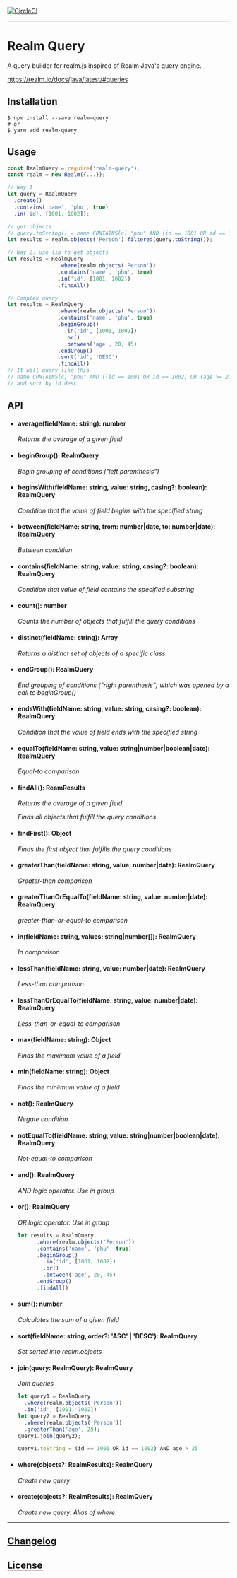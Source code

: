 [![CircleCI](https://circleci.com/gh/mrphu3074/realm-query/tree/master.svg?style=svg)](https://circleci.com/gh/mrphu3074/realm-query/tree/master)

---- 

# Realm Query

A query builder for realm.js inspired of Realm Java's query engine.

https://realm.io/docs/java/latest/#queries

## Installation

```console
$ npm install --save realm-query
# or
$ yarn add realm-query
```

## Usage

```javascript
const RealmQuery = require('realm-query');
const realm = new Realm({...});

// Way 1
let query = RealmQuery
  .create()
  .contains('name', 'phu', true)
  .in('id', [1001, 1002]);

// get objects
// query.toString() = name CONTAINS[c] "phu" AND (id == 1001 OR id == 1002)
let results = realm.objects('Person').filtered(query.toString());

// Way 2. use lib to get objects
let results = RealmQuery
                .where(realm.objects('Person'))
                .contains('name', 'phu', true)
                .in('id', [1001, 1002])
                .findAll()

// Complex query
let results = RealmQuery
                .where(realm.objects('Person'))
                .contains('name', 'phu', true)
                .beginGroup()
                  .in('id', [1001, 1002])
                  .or()
                  .between('age', 20, 45)
                .endGroup()
                .sort('id', 'DESC')
                .findAll()
// It will query like this
// name CONTAINS[c] "phu" AND ((id == 1001 OR id == 1002) OR (age >= 20 AND age <= 45))
// and sort by id desc
```

## API

- #### average(fieldName: string): number
  _Returns the average of a given field_

- #### beginGroup(): RealmQuery
  _Begin grouping of conditions ("left parenthesis")_

- #### beginsWith(fieldName: string, value: string, casing?: boolean): RealmQuery
  _Condition that the value of field begins with the specified string_

- #### between(fieldName: string, from: number|date, to: number|date): RealmQuery
  _Between condition_

- #### contains(fieldName: string, value: string, casing?: boolean): RealmQuery
  _Condition that value of field contains the specified substring_

- #### count(): number
  _Counts the number of objects that fulfill the query conditions_

- #### distinct(fieldName: string): Array<ResultItem>
  _Returns a distinct set of objects of a specific class._

- #### endGroup(): RealmQuery
  _End grouping of conditions ("right parenthesis") which was opened by a call to beginGroup()_

- #### endsWith(fieldName: string, value: string, casing?: boolean): RealmQuery
  _Condition that the value of field ends with the specified string_

- #### equalTo(fieldName: string, value: string|number|boolean|date): RealmQuery
  _Equal-to comparison_

- #### findAll(): ReamResults
  _Returns the average of a given field_

  _Finds all objects that fulfill the query conditions_

- #### findFirst(): Object
  
  _Finds the first object that fulfills the query conditions_

- #### greaterThan(fieldName: string, value: number|date): RealmQuery
  _Greater-than comparison_

- #### greaterThanOrEqualTo(fieldName: string, value: number|date): RealmQuery
  _greater-than-or-equal-to comparison_

- #### in(fieldName: string, values: string|number[]): RealmQuery
  _In comparison_

- #### lessThan(fieldName: string, value: number|date): RealmQuery
  _Less-than comparison_

- #### lessThanOrEqualTo(fieldName: string, value: number|date): RealmQuery
  _Less-than-or-equal-to comparison_

- #### max(fieldName: string): Object
  _Finds the maximum value of a field_

- #### min(fieldName: string): Object
  _Finds the miniimum value of a field_

- #### not(): RealmQuery
  _Negate condition_
  
- #### notEqualTo(fieldName: string, value: string|number|boolean|date): RealmQuery
  _Not-equal-to comparison_
  
- #### and(): RealmQuery
  _AND logic operator. Use in group_
  
- #### or(): RealmQuery
  _OR logic operator. Use in group_
  ```javascript
  let results = RealmQuery
        .where(realm.objects('Person'))
        .contains('name', 'phu', true)
        .beginGroup()
          .in('id', [1001, 1002])
          .or()
          .between('age', 20, 45)
        .endGroup()
        .findAll()
  ```

- #### sum(): number
  _Calculates the sum of a given field_

- #### sort(fieldName: string, order?: 'ASC' | 'DESC'): RealmQuery
  _Set sorted into realm.objects_

- #### join(query: RealmQuery): RealmQuery
  _Join queries_
  ```javascript
  let query1 = RealmQuery
    .where(realm.objects('Person'))
    .in('id', [1001, 1002])
  let query2 = RealmQuery
    .where(realm.objects('Person'))
    .greaterThan('age', 25);
  query1.join(query2);
  
  query1.toString = (id == 1001 OR id == 1002) AND age > 25
  ```

- #### where(objects?: RealmResults): RealmQuery
  _Create new query_

- #### create(objects?: RealmResults): RealmQuery
  _Create new query. Alias of where_

---

## [Changelog](CHANGELOG.md)

## [License](LICENSE)
